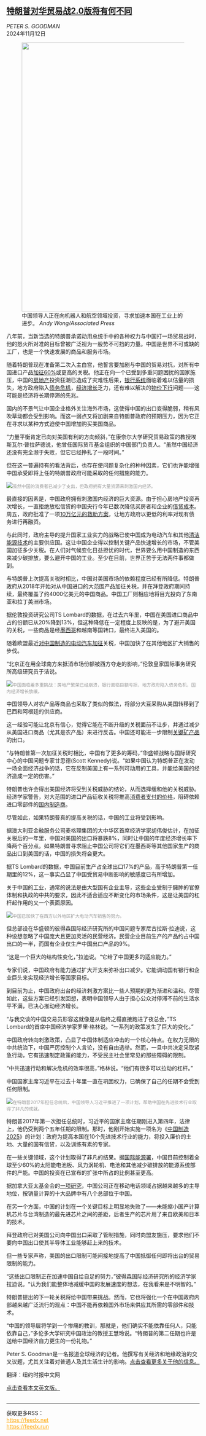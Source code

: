 <!--1731379021000-->
[特朗普对华贸易战2.0版将有何不同](https://cn.nytimes.com/business/20241112/trump-china-trade-war/)
------

<address>PETER S. GOODMAN</address><time pudate="2024-11-12 10:18:16" datetime="2024-11-12 10:18:16">2024年11月12日</time><figure><img src="https://images.weserv.nl/?url=static01.nyt.com/images/2024/11/11/multimedia/11trump-china-econ-01-jqhv/11trump-china-econ-01-jqhv-master1050.jpg" width="1050" height="700"><figcaption>中国领导人正在向机器人和航空领域投资，寻求加速本国在工业上的进步。 <cite>Andy Wong/Associated Press</cite></figcaption></figure><section><p>八年前，当新当选的特朗普承诺动用总统手中的各种权力与中国打一场贸易战时，他的怒火所对准的目标曾被广泛视为一股势不可挡的力量。中国是世界不可或缺的工厂，也是一个快速发展的商品和服务市场。</p><p>随着特朗普现在准备第二次入主白宫，他誓言要加剧与中国的贸易对抗，对所有中国进口产品<a href="https://www.nytimes.com/2024/11/07/business/economy/trump-tariffs-trade-what-to-know.html">加征60%</a>或更高的关税。他正在向一个已受到多重问题困扰的国家施压，中国的<a href="https://cn.nytimes.com/business/20241105/china-foreclosures-mortgages/">房地产</a>投资狂潮已造成了灾难性后果，<a href="https://cn.nytimes.com/business/20231009/china-evergrande-banks-property/">银行系统</a>面临着难以估量的损失，地方政府陷入<a href="https://cn.nytimes.com/business/20231206/china-debt-moodys-outlook/">债务危机</a>，<a href="https://cn.nytimes.com/business/20241018/china-gdp-third-quarter/">经济增长</a>乏力，还有难以解决的<a href="https://cn.nytimes.com/business/20241009/china-pinduoduo-ecommerce/">物价下行</a>问题——这可能是经济将长期停滞的先兆。</p><p>国内的不景气让中国企业格外关注海外市场，这使得中国的出口变得脆弱，稍有风吹草动都会受到影响。而这一弱点又将加剧来自特朗普政府的预期压力，因为它正在寻求以某种方式迫使中国增加购买美国商品。</p><p>“力量平衡肯定已向对美国有利的方向倾斜，”在康奈尔大学研究贸易政策的教授埃斯瓦尔·普拉萨德说，他曾任国际货币基金组织的中国部门负责人。“虽然中国经济还没有完全濒于失败，但它已经挣扎了一段时间。”</p><p>但在这一普遍持有的看法背后，也存在使问题复杂化的种种因素，它们也许能增强中国承受即将上任的特朗普政府可能采取的任何措施的能力。</p><p><img src="https://images.weserv.nl/?url=static01.nyt.com/images/2024/11/11/multimedia/11trump-china-econ-02-jqhv/11trump-china-econ-02-jqhv-master1050.jpg"><small style="color: #999;">虽然中国的消费者已减少了支出，但政府拥有大量资源来刺激国内经济。</small></p><p>最直接的因素是，中国政府拥有刺激国内经济的巨大资源。由于担心房地产投资再次增长，一直拒绝放松信贷的中国央行今年已数次降低买房者和企业的<a href="https://cn.nytimes.com/business/20240924/china-cuts-mortgage-rates/">借贷成本</a>。周五，政府批准了一项<a href="https://cn.nytimes.com/business/20241108/china-stimulus-economy-debt/">10万亿元的救助方案</a>，让地方政府以更低的利率对现有债务进行再融资。</p><p>与此同时，政府主导的提升国家工业实力的战略已使中国成为电动汽车和其他<a href="https://cn.nytimes.com/business/20240515/china-exports-manufacturing/">清洁能源技术</a>的主要供应国。这让中国企业得以控制关键产品快速增长的市场，不管美国加征多少关税。在人们对气候变化日益担忧的时代，世界要么用中国制造的东西来减少碳排放，要么避开中国的工业。至少在目前，世界正苦于无法两件事都做到。</p><p>与特朗普上次提高关税时相比，中国对美国市场的依赖程度已经有所降低。特朗普政府从2018年开始对从中国进口的大范围产品加征关税，并在拜登政府期间持续，最终覆盖了约4000亿美元的中国商品。中国工厂则相应地将目光投向了东南亚和拉丁美洲市场。</p><p>据伦敦投资研究公司TS Lombard的数据，在过去六年里，中国在美国进口商品中占的份额已从20%降到13%，但这种降低在一定程度上反映的是，为了避开美国的关税，一些商品是经<a href="https://cn.nytimes.com/business/20230208/china-mexico-trade/">墨西哥</a>和越南等国转口，最终进入美国的。</p><p>随着欧盟最近<a href="https://cn.nytimes.com/business/20241031/european-union-china-electric-vehicle-tariffs/">对中国制造的电动汽车加征</a>关税，中国加快了在其他地区扩大销售的步伐。</p><p>“北京正在用全球南方来抵消市场份额被西方夺走的影响，”伦敦皇家国际事务研究所高级研究员于洁说。</p><p><img src="https://images.weserv.nl/?url=static01.nyt.com/images/2024/11/11/multimedia/11trump-china-econ-03-jqhv/11trump-china-econ-03-jqhv-master1050.jpg"><small style="color: #999;">中国面临着多重挑战：房地产繁荣已经崩溃，银行面临巨额亏损，地方政府陷入债务危机，国内经济增长放缓。</small></p><p>中国领导人对农产品等商品也采取了类似的做法，将部分大豆采购从美国转移到了巴西和阿根廷的供应商。</p><p>这一经验可能让北京有信心，觉得它能在不断升级的关税面前不让步，并通过减少从美国进口商品（尤其是农产品）来进行反击。中国还可能进一步限制<a href="https://cn.nytimes.com/china/20241028/china-critical-minerals-semiconductors/" title="Link: https://cn.nytimes.com/china/20241028/china-critical-minerals-semiconductors/">关键矿产品</a>的出口。</p><p>“与特朗普第一次加征关税时相比，中国有了更多的筹码，”华盛顿战略与国际研究中心的中国问题专家甘思德(Scott Kennedy)说。“如果中国认为特朗普正在发动一场全面经济战争的话，它在反制美国上有一系列可动用的工具，并能给美国的经济造成一定的伤害。”</p><p>特朗普也许会得出美国经济将受到关税威胁的结论，从而选择缓和他的关税威胁。经济学家警告，对大范围的进口产品征收关税将推高<a href="https://cn.nytimes.com/usa/20240701/trump-trade-tariffs-imports/">消费者支付的价格</a>，阻碍依赖进口零部件的<a href="https://cn.nytimes.com/business/20240819/china-us-trade-war/">国内制造商</a>。</p><p>尽管如此，如果特朗普真的提高关税的话，中国的工业将受到影响。</p><p>据澳大利亚金融服务公司麦格理集团的大中华区首席经济学家胡伟俊估计，在加征关税后的一年里，中国对美国的出口将暴跌8%，同时让中国的年度经济增长率下降两个百分点。如果特朗普寻求阻止中国公司将它们在墨西哥等其他国家生产的商品出口到美国的话，中国的损失将会更大。</p><p>据TS Lombard的数据，中国目前生产占全球出口17%的产品，高于特朗普第一任期里的12%，这一事实凸显了中国受贸易中断影响的敏感度已有所增加。</p><p>关于中国的工业，通常的说法是由大型国有企业主导，这些企业受制于臃肿的官僚体制和执政的中共的要求，因此不适合适应不断变化的市场条件，这是让美国的杠杆起作用的又一个表面原因。</p><p><img src="https://images.weserv.nl/?url=static01.nyt.com/images/2024/11/11/multimedia/11trump-china-econ-05-jqhv/11trump-china-econ-05-jqhv-master1050.jpg"><small style="color: #999;">中国已加快了在西方以外地区扩大电动汽车销售的努力。</small></p><p>但总部设在华盛顿的彼得森国际经济研究所的中国问题专家尼古拉斯·拉迪说，这种设想忽略了中国庞大且更加灵活的民营经济。民营企业目前生产的产品约占中国出口的一半，而国有企业仅生产中国出口产品的9%。</p><p>“这是一个巨大的结构性变化，”拉迪说。“它给了中国更多的适应能力。”</p><p>专家们说，中国政府有能力通过扩大开支来弥补出口减少。它能调动国有银行和企业巨头来实现经济增长等国家目标。</p><p>到目前为止，中国政府出台的经济刺激方案比一些人预期的更为渐进和温和。尽管如此，这些方案已经引发回想，表明中国领导人由于担心公众对停滞不前的生活水平不满，已决心推动经济增长。</p><p>“与我交谈的中国交易员形容这就像是从临终之榻直接跑进了夜总会，”TS Lombard的首席中国经济学家罗里·格林说。“一系列的政策发生了巨大的变化。”</p><p>中国政府转向刺激政策，凸显了中国体制适应冲击的一个核心特点。在权力无限的中共统治下，中国严厉控制个人言论，没有自由选举。然而，一旦中共决定采取紧急行动，它有迅速制定政策的能力，不受民主社会里常见的那些障碍的限制。</p><p>“中共迅速行动和解决危机的效率很高，”格林说。“他们有很多可以拉动的杠杆。”</p><p>中国国家主席习近平在过去十年里一直在巩固权力，已确保了自己的任期不会受到任何限制。</p><p><img src="https://images.weserv.nl/?url=static01.nyt.com/images/2024/11/11/multimedia/11trump-china-econ-04-jqhv/11trump-china-econ-04-jqhv-master1050.jpg"><small style="color: #999;">在特朗普2017年担任总统后，中国领导人习近平推进了一项计划，帮助中国在先进技术行业取得了非凡的成就。</small></p><p>特朗普2017年第一次担任总统时，习近平的国家主席任期刚进入第四年，法律上，他仍受到两个五年任期的限制。那时，他刚开始实施一项名为《<a href="https://cn.nytimes.com/business/20170308/china-trade-manufacturing-europe/">中国制造2025</a>》的计划：政府为提高本国在10个先进技术行业的能力，将投入廉价的土地、大量的国有信贷，以及训练有素的专家。</p><p>在一些关键领域，这个计划取得了非凡的结果。据<a rel="noopener noreferrer" target="_blank" href="https://www.iea.org/reports/energy-technology-perspectives-2023/clean-energy-supply-chains-vulnerabilities">国际能源署</a>，中国目前控制着全球至少60%的太阳能电池板、风力涡轮机、电池和其他减少碳排放的能源系统部件的产能。中国的投资在已宣布的扩张中所占的比例甚至更高。</p><p>据加拿大亚太基金会的<a rel="noopener noreferrer" target="_blank" href="https://www.asiapacific.ca/publication/despite-de-risking-chinas-role-global-smartphone-supply#:~:text=The%20collective%20worldwide%20market%20share,cent%20of%20its%20overall%20value.)">一项研究</a>，中国公司正在移动电话领域占据越来越多的主导地位，按销量计算的十大品牌中有八个总部位于中国。</p><p>在另一个方面，中国的计划在一个关键目标上明显地失败了——未能缩小国产计算机芯片与台湾制造的最先进芯片之间的差距，后者生产的芯片用了来自欧美和日本的技术。</p><p>拜登政府已对美国公司向中国出口采取了管制措施，同时向盟友施压，要求他们不要向中国出口使其半导体工业能够赶上来的技术。</p><p>但一些专家声称，美国的出口限制可能间接地提高了中国抵御任何即将出台的贸易限制的能力。</p><p>“这些出口限制正在加速中国自给自足的努力，”彼得森国际经济研究所的经济学家拉迪说。“认为我们能整体地减缓中国的发展速度的想法，在我看来是不明智的。”</p><p>特朗普提出的下一轮关税将给中国带来挑战。然而，它也将强化一个在中国政府内部越来越广泛流行的观点：中国不能再依赖国外市场来供应其所需的零部件和技术。</p><p>“中国的领导层将学到一个惨痛的教训，那就是，他们确实不能依靠任何人，只能依靠自己，”多伦多大学研究中国政治的教授王慧玲说。“特朗普的第二任期也许是送给中国经济自力更生的一份礼物。”</p></section><footer><p>Peter S. Goodman是一名报道全球经济的记者。他撰写有关经济和地缘政治的交叉议题，尤其关注着对普通人及其生活生计的影响。<a rel="nofollow" target="_blank" href="https://www.nytimes.com/by/peter-s-goodman">点击查看更多关于他的信息。</a></p><p>翻译：纽约时报中文网</p><a rel="nofollow" target="_blank" href="https://www.nytimes.com/2024/11/11/business/trump-china-trade-war.html">点击查看本文英文版。</a></footer><br><hr><div>获取更多RSS：<br><a href="https://feedx.net" style="color:orange" target="_blank">https://feedx.net</a> <br><a href="https://feedx.run" style="color:orange" target="_blank">https://feedx.run</a><br></div>
